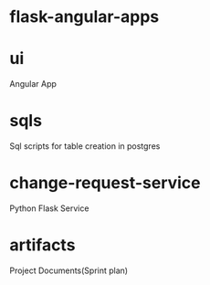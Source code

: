 # flask-angular-apps

# ui 
Angular App

# sqls 
Sql scripts for table creation in postgres

# change-request-service 
Python Flask Service 

# artifacts
Project Documents(Sprint plan)
